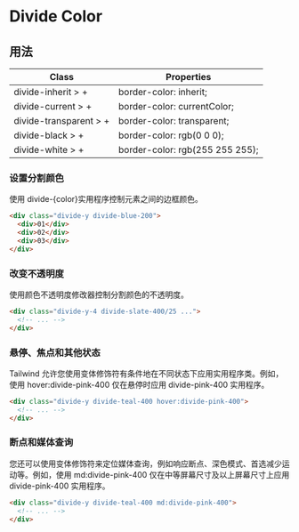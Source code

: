 # Divide Color

## 用法

| Class                  | Properties                      |
| ---------------------- | ------------------------------- |
| divide-inherit > +     | border-color: inherit;          |
| divide-current > +     | border-color: currentColor;     |
| divide-transparent > + | border-color: transparent;      |
| divide-black > +       | border-color: rgb(0 0 0);       |
| divide-white > +       | border-color: rgb(255 255 255); |

### 设置分割颜色

使用 divide-{color}实用程序控制元素之间的边框颜色。

```html
<div class="divide-y divide-blue-200">
  <div>01</div>
  <div>02</div>
  <div>03</div>
</div>
```

### 改变不透明度

使用颜色不透明度修改器控制分割颜色的不透明度。

```html
<div class="divide-y-4 divide-slate-400/25 ...">
  <!-- ... -->
</div>
```

### 悬停、焦点和其他状态

Tailwind 允许您使用变体修饰符有条件地在不同状态下应用实用程序类。例如，使用 hover:divide-pink-400 仅在悬停时应用 divide-pink-400 实用程序。

```html
<div class="divide-y divide-teal-400 hover:divide-pink-400">
  <!-- ... -->
</div>
```

### 断点和媒体查询

您还可以使用变体修饰符来定位媒体查询，例如响应断点、深色模式、首选减少运动等。例如，使用 md:divide-pink-400 仅在中等屏幕尺寸及以上屏幕尺寸上应用 divide-pink-400 实用程序。

```html
<div class="divide-y divide-teal-400 md:divide-pink-400">
  <!-- ... -->
</div>
```
